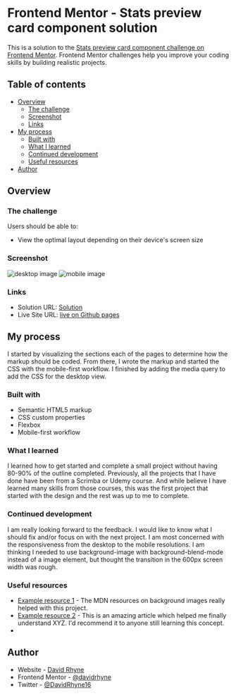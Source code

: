 # Frontend Mentor - Stats preview card component solution

This is a solution to the [Stats preview card component challenge on Frontend Mentor](https://www.frontendmentor.io/challenges/stats-preview-card-component-8JqbgoU62). Frontend Mentor challenges help you improve your coding skills by building realistic projects. 

## Table of contents

- [Overview](#overview)
  - [The challenge](#the-challenge)
  - [Screenshot](#screenshot)
  - [Links](#links)
- [My process](#my-process)
  - [Built with](#built-with)
  - [What I learned](#what-i-learned)
  - [Continued development](#continued-development)
  - [Useful resources](#useful-resources)
- [Author](#author)

## Overview

### The challenge

Users should be able to:

- View the optimal layout depending on their device's screen size

### Screenshot

![desktop image](https://user-images.githubusercontent.com/63062052/118301813-1b92a480-b4a9-11eb-9504-98753f759c93.png)
![mobile image](https://user-images.githubusercontent.com/63062052/118301994-4da40680-b4a9-11eb-856c-dc5b64521d84.png)

### Links

- Solution URL: [Solution](https://github.com/davidrhyne/stats-preview-card-component-main)
- Live Site URL: [live on Github pages](https://davidrhyne.github.io/stats-preview-card-component-main/)

## My process

I started by visualizing the sections each of the pages to determine how the markup should be coded.  From there, I wrote the markup and started the CSS with the mobile-first workflow. I finished by adding the media query to add the CSS for the desktop view.

### Built with

- Semantic HTML5 markup
- CSS custom properties
- Flexbox
- Mobile-first workflow

### What I learned

I learned how to get started and complete a small project without having 80-90% of the outline completed.  Previously, all the projects that I have done have been from a Scrimba or Udemy course.  And while believe I have learned many skills from those courses, this was the first project that started with the design and the rest was up to me to complete.  

### Continued development

I am really looking forward to the feedback. I would like to know what I should fix and/or focus on with the next project.  I am most concerned with the responsiveness from the desktop to the mobile resolutions.  I am thinking I needed to use background-image with background-blend-mode instead of a image element, but thought the transition in the 600px screen width was rough.  

### Useful resources

- [Example resource 1](https://developer.mozilla.org/en-US/docs/Web/CSS/CSS_Backgrounds_and_Borders/Resizing_background_images) - The MDN resources on background images really helped with this project.  
- [Example resource 2](https://developer.mozilla.org/en-US/docs/Web/CSS/Using_CSS_custom_properties) - This is an amazing article which helped me finally understand XYZ. I'd recommend it to anyone still learning this concept.
- 
## Author

- Website - [David Rhyne](TBD)
- Frontend Mentor - [@davidrhyne](https://www.frontendmentor.io/profile/davidrhyne)
- Twitter - [@DavidRhyne16](https://twitter.com/DavidRhyne16)
